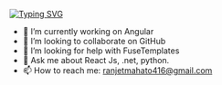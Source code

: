
<a href="https://git.io/typing-svg"><img src="https://readme-typing-svg.demolab.com?font=Fira+Code&pause=1000&width=435&lines=I+Am+CSIT+Student+++;Front+End+Developer;Currently+working+as+Angular+Developer" alt="Typing SVG" /></a>

- 🔭 I’m currently working on Angular
- 👯 I’m looking to collaborate on GitHub
- 🤔 I’m looking for help with FuseTemplates
- 💬 Ask me about React Js, .net, python.
- 📫 How to reach me: ranjetmahato416@gmail.com
